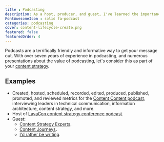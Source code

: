 ```yaml
---
title : Podcasting
description: As a host, producer, and guest, I've learned the importance of podcasting as part of your content offerings.
FontAwesomeIcon : solid fa-podcast
categories: podcasting
cover: content-lifecycle-create.png
featured: false
featuredOrder: 4
---
```


Podcasts are a terrifically friendly and informative way to get your message out. With over seven years of experience in podcasting, and numerous presentations about the value of podcasting, let's consider this as part of your [content strategy](/skills/content-strategy/).

## Examples

- Created, hosted, scheduled, recorded, edited, produced, published, promoted, and reviewed metrics for the [Content Content podcast](/podcasts/), interviewing leaders in technical communication, information architecture, content strategy, and more.
- Host of [LavaCon content strategy conference podcast](https://lavacon.org/category/podcast/).
- Guest:
  - [Content Strategy Experts](https://www.scriptorium.com/2018/02/full-transcript-podcasting-strategy-podcast-guest-ed-marsh/).
  - [Content Journeys](https://anchor.fm/contentjourneys/episodes/Content-Journeys---014---Content-Podcasting-e160pu0).
  - [I'd rather be writing](https://idratherbewriting.com/blog/evolution-of-podcasting-podcast-ed-marsh).
